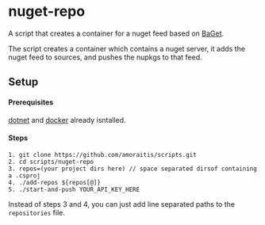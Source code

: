 # nuget-repo

A script that creates a container for a nuget feed based on [BaGet](https://loic-sharma.github.io/BaGet/).

The script creates a container which contains a nuget server, it adds the nuget feed to sources, and pushes the nupkgs to that feed.

## Setup

#### Prerequisites

[dotnet](https://dotnet.microsoft.com/) and [docker](https://www.docker.com/) already isntalled.

#### Steps

```
1. git clone https://github.com/amoraitis/scripts.git
2. cd scripts/nuget-repo
3. repos=(your project dirs here) // space separated dirsof containing a .csproj
4. ./add-repos ${repos[@]}
5. ./start-and-push YOUR_API_KEY_HERE
```

Instead of steps 3 and 4, you can just add line separated paths to the `repositories` file.
